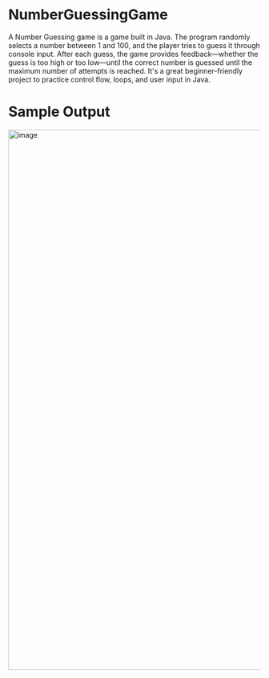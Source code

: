 # NumberGuessingGame
A Number Guessing game is a game built in Java. The program randomly selects a number between 1 and 100, and the player tries to guess it through console input. After each guess, the game provides feedback—whether the guess is too high or too low—until the correct number is guessed until the maximum number of attempts is reached. It's a great beginner-friendly project to practice control flow, loops, and user input in Java.

# Sample Output

<img width="1920" height="1080" alt="image" src="https://github.com/user-attachments/assets/c4e24c52-598f-46e0-8c17-47d492f2f4e1" />

